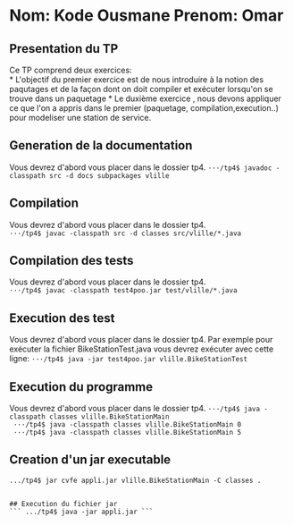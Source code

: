 # Nom: Kode Ousmane                                                Prenom: Omar

## Presentation du TP
Ce TP comprend deux exercices:  
      * L'objectif du premier exercice est de nous introduire à la notion des paqutages et de la façon dont on doit compiler et exécuter lorsqu'on se trouve dans un paquetage
      * Le duxième exercice , nous devons appliquer ce que l'on a appris dans le premier (paquetage, compilation,execution..) pour modeliser une station de service.

## Generation de la documentation
Vous devrez d'abord vous placer dans le dossier tp4.
``` ···/tp4$ javadoc -classpath src -d docs subpackages vlille ```

## Compilation
Vous devrez d'abord vous placer dans le dossier tp4.  
``` ···/tp4$ javac -classpath src -d classes src/vlille/*.java ```

## Compilation des tests
Vous devrez d'abord vous placer dans le dossier tp4.  
``` ···/tp4$ javac -classpath test4poo.jar test/vlille/*.java ```

## Execution des test
Vous devrez d'abord vous placer dans le dossier tp4. Par exemple pour exécuter la fichier BikeStationTest.java vous devrez exécuter avec cette ligne:
``` ···/tp4$ java -jar test4poo.jar vlille.BikeStationTest ```

## Execution du programme
Vous devrez d'abord vous placer dans le dossier tp4.
``` ···/tp4$ java -classpath classes vlille.BikeStationMain ```    
``` ···/tp4$ java -classpath classes vlille.BikeStationMain 0```    
``` ···/tp4$ java -classpath classes vlille.BikeStationMain 5```

## Creation d'un jar executable
``` .../tp4$ jar cvfe appli.jar vlille.BikeStationMain -C classes . ```
``` .../tp4$ jar cvfm appli.jar manifest-tp4 -C classes .

## Execution du fichier jar
``` .../tp4$ java -jar appli.jar ```
